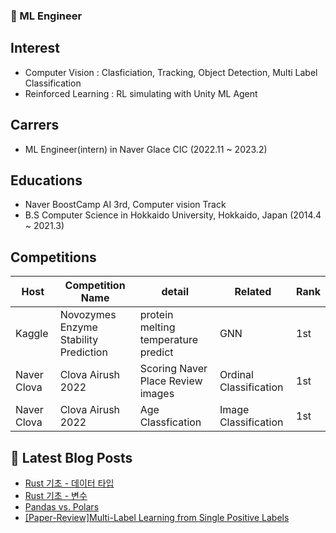 ### 📖 ML Engineer

## Interest
- Computer Vision : Clasficiation, Tracking, Object Detection, Multi Label Classification
- Reinforced Learning : RL simulating with Unity ML Agent

## Carrers
- ML Engineer(intern) in Naver Glace CIC (2022.11 ~ 2023.2)

## Educations
- Naver BoostCamp AI 3rd, Computer vision Track
- B.S Computer Science in Hokkaido University, Hokkaido, Japan (2014.4 ~ 2021.3)

## Competitions
| Host | Competition Name | detail | Related | Rank |
| - | - | - | - | - |
| Kaggle | Novozymes Enzyme Stability Prediction | protein melting temperature predict| GNN | 1st |
| Naver Clova | Clova Airush 2022 | Scoring Naver Place Review images | Ordinal Classification | 1st |
| Naver Clova | Clova Airush 2022 | Age Classfication | Image Classification | 1st |

## 📘 Latest Blog Posts
<!-- BLOG-POST-LIST:START -->
- [Rust 기초 - 데이터 타입](https://qphone.tistory.com/6)
- [Rust 기초 - 변수](https://qphone.tistory.com/5)
- [Pandas vs. Polars](https://qphone.tistory.com/4)
- [[Paper-Review]Multi-Label Learning from Single Positive Labels](https://qphone.tistory.com/3)
<!-- BLOG-POST-LIST:END -->
